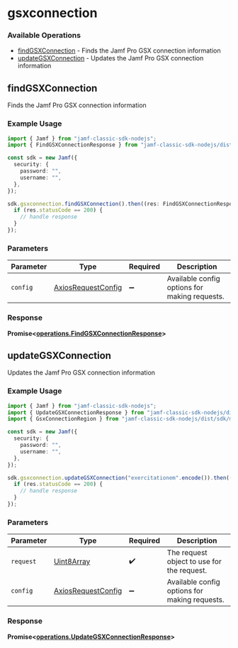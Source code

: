 # gsxconnection

### Available Operations

* [findGSXConnection](#findgsxconnection) - Finds the Jamf Pro GSX connection information
* [updateGSXConnection](#updategsxconnection) - Updates the Jamf Pro GSX connection information

## findGSXConnection

Finds the Jamf Pro GSX connection information

### Example Usage

```typescript
import { Jamf } from "jamf-classic-sdk-nodejs";
import { FindGSXConnectionResponse } from "jamf-classic-sdk-nodejs/dist/sdk/models/operations";

const sdk = new Jamf({
  security: {
    password: "",
    username: "",
  },
});

sdk.gsxconnection.findGSXConnection().then((res: FindGSXConnectionResponse) => {
  if (res.statusCode == 200) {
    // handle response
  }
});
```

### Parameters

| Parameter                                                    | Type                                                         | Required                                                     | Description                                                  |
| ------------------------------------------------------------ | ------------------------------------------------------------ | ------------------------------------------------------------ | ------------------------------------------------------------ |
| `config`                                                     | [AxiosRequestConfig](https://axios-http.com/docs/req_config) | :heavy_minus_sign:                                           | Available config options for making requests.                |


### Response

**Promise<[operations.FindGSXConnectionResponse](../../models/operations/findgsxconnectionresponse.md)>**


## updateGSXConnection

Updates the Jamf Pro GSX connection information

### Example Usage

```typescript
import { Jamf } from "jamf-classic-sdk-nodejs";
import { UpdateGSXConnectionResponse } from "jamf-classic-sdk-nodejs/dist/sdk/models/operations";
import { GsxConnectionRegion } from "jamf-classic-sdk-nodejs/dist/sdk/models/shared";

const sdk = new Jamf({
  security: {
    password: "",
    username: "",
  },
});

sdk.gsxconnection.updateGSXConnection("exercitationem".encode()).then((res: UpdateGSXConnectionResponse) => {
  if (res.statusCode == 200) {
    // handle response
  }
});
```

### Parameters

| Parameter                                                    | Type                                                         | Required                                                     | Description                                                  |
| ------------------------------------------------------------ | ------------------------------------------------------------ | ------------------------------------------------------------ | ------------------------------------------------------------ |
| `request`                                                    | [Uint8Array](../../models//.md)                              | :heavy_check_mark:                                           | The request object to use for the request.                   |
| `config`                                                     | [AxiosRequestConfig](https://axios-http.com/docs/req_config) | :heavy_minus_sign:                                           | Available config options for making requests.                |


### Response

**Promise<[operations.UpdateGSXConnectionResponse](../../models/operations/updategsxconnectionresponse.md)>**


